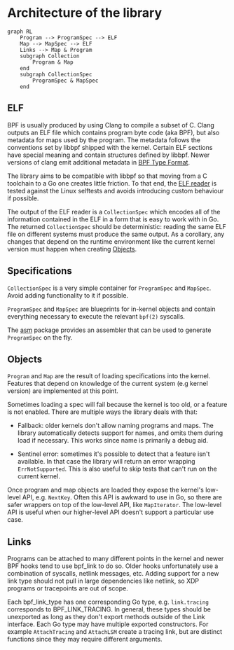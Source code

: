 Architecture of the library
===

```mermaid
graph RL
    Program --> ProgramSpec --> ELF
    Map --> MapSpec --> ELF
    Links --> Map & Program
    subgraph Collection
        Program & Map
    end
    subgraph CollectionSpec
        ProgramSpec & MapSpec
    end
```

ELF
---

BPF is usually produced by using Clang to compile a subset of C. Clang outputs
an ELF file which contains program byte code (aka BPF), but also metadata for
maps used by the program. The metadata follows the conventions set by libbpf
shipped with the kernel. Certain ELF sections have special meaning
and contain structures defined by libbpf. Newer versions of clang emit
additional metadata in [BPF Type Format](#BTF).

The library aims to be compatible with libbpf so that moving from a C toolchain
to a Go one creates little friction. To that end, the [ELF reader](elf_reader.go)
is tested against the Linux selftests and avoids introducing custom behaviour
if possible.

The output of the ELF reader is a `CollectionSpec` which encodes
all of the information contained in the ELF in a form that is easy to work with
in Go. The returned `CollectionSpec` should be deterministic: reading the same ELF
file on different systems must produce the same output.
As a corollary, any changes that depend on the runtime environment like the
current kernel version must happen when creating [Objects](#Objects).

Specifications
---

`CollectionSpec` is a very simple container for `ProgramSpec` and `MapSpec`. Avoid
adding functionality to it if possible.

`ProgramSpec` and `MapSpec` are blueprints for in-kernel
objects and contain everything necessary to execute the relevant `bpf(2)`
syscalls. 

The [asm](asm/) package provides an assembler that can be used to generate
`ProgramSpec` on the fly.

Objects
---

`Program` and `Map` are the result of loading specifications into the kernel.
Features that depend on knowledge of the current system (e.g kernel version)
are implemented at this point.

Sometimes loading a spec will fail because the kernel is too old, or a feature is not
enabled. There are multiple ways the library deals with that:

* Fallback: older kernels don't allow naming programs and maps. The library
  automatically detects support for names, and omits them during load if
  necessary. This works since name is primarily a debug aid.

* Sentinel error: sometimes it's possible to detect that a feature isn't available.
  In that case the library will return an error wrapping `ErrNotSupported`.
  This is also useful to skip tests that can't run on the current kernel.

Once program and map objects are loaded they expose the kernel's low-level API,
e.g. `NextKey`. Often this API is awkward to use in Go, so there are safer
wrappers on top of the low-level API, like `MapIterator`. The low-level API is
useful when our higher-level API doesn't support a particular use case.

Links
---

Programs can be attached to many different points in the kernel and newer BPF hooks
tend to use bpf_link to do so. Older hooks unfortunately use a combination of
syscalls, netlink messages, etc. Adding support for a new link type should not
pull in large dependencies like netlink, so XDP programs or tracepoints are
out of scope.

Each bpf_link_type has one corresponding Go type, e.g. `link.tracing` corresponds
to BPF_LINK_TRACING. In general, these types should be unexported as long as they
don't export methods outside of the Link interface. Each Go type may have multiple
exported constructors. For example `AttachTracing` and `AttachLSM` create a
tracing link, but are distinct functions since they may require different arguments.
